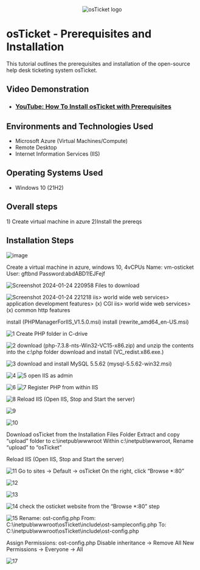 <p align="center">
<img src="https://i.imgur.com/Clzj7Xs.png" alt="osTicket logo"/>
</p>

<h1>osTicket - Prerequisites and Installation</h1>
This tutorial outlines the prerequisites and installation of the open-source help desk ticketing system osTicket.<br />


<h2>Video Demonstration</h2>

- ### [YouTube: How To Install osTicket with Prerequisites](https://www.youtube.com)

<h2>Environments and Technologies Used</h2>

- Microsoft Azure (Virtual Machines/Compute)
- Remote Desktop
- Internet Information Services (IIS)

<h2>Operating Systems Used </h2>

- Windows 10</b> (21H2)
<h2>Overall steps</h2>
 1) Create virtual machine in azure
 2)Install the prereqs
<h2>Installation Steps</h2>

![image](https://github.com/boluadunbarin/osticket-prereqs3/assets/157642328/82678fc5-de9f-47d0-93b7-28318a7be4a7)

Create a virtual machine in azure, windows 10, 4vCPUs
Name: vm-osticket
User: gftbnd
Password:abdABD1!EJFejf

![Screenshot 2024-01-24 220958](https://github.com/boluadunbarin/osticket-prereqs3/assets/157642328/c5967489-eb10-4f6f-8a6c-1e1c1910c32c)
Files to download

![Screenshot 2024-01-24 221218](https://github.com/boluadunbarin/osticket-prereqs3/assets/157642328/bef9bb83-98a6-4822-b841-32e98835ecf0)
iis> world wide web services> application development features> (x) CGI
iis> world wide web services> (x) common http features

install (PHPManagerForIIS_V1.5.0.msi)
install (rewrite_amd64_en-US.msi)

![1](https://github.com/boluadunbarin/osticket-prereqs3/assets/157642328/2f607629-ac8c-476c-b950-9f661d7d7012)
Create PHP folder in C-drive

![2](https://github.com/boluadunbarin/osticket-prereqs3/assets/157642328/7d526d2e-a4a0-4e27-887a-8fe20a1a4ccb)
download (php-7.3.8-nts-Win32-VC15-x86.zip) and unzip the contents into the c:\php folder
download and install (VC_redist.x86.exe.)

![3](https://github.com/boluadunbarin/osticket-prereqs3/assets/157642328/b1538b08-b75a-4016-a42e-1f09504d1b17)
download and install MySQL 5.5.62 (mysql-5.5.62-win32.msi)

![4](https://github.com/boluadunbarin/osticket-prereqs3/assets/157642328/110b0ec2-f06e-4e05-aaf1-81b4dea71dc8)
![5](https://github.com/boluadunbarin/osticket-prereqs3/assets/157642328/0b2d0caf-b5e2-4883-88a6-d7ec0da507e4)
open IIS as admin

![6](https://github.com/boluadunbarin/osticket-prereqs3/assets/157642328/6ad8a45d-80bd-4000-94a0-6e5baac4655c)
![7](https://github.com/boluadunbarin/osticket-prereqs3/assets/157642328/284a35d4-737b-487c-b4d3-80a30e2093fe)
Register PHP from within IIS

![8](https://github.com/boluadunbarin/osticket-prereqs3/assets/157642328/7b797ece-4d1a-451c-bb70-a1ad5f236c0c)
Reload IIS (Open IIS, Stop and Start the server)

![9](https://github.com/boluadunbarin/osticket-prereqs3/assets/157642328/5c5a3ce0-c60f-44b9-ba32-d8b759cc023d)


![10](https://github.com/boluadunbarin/osticket-prereqs3/assets/157642328/f1a2e0d6-ee30-46e9-9dda-7edf3f820fd3)

Download osTicket from the Installation Files Folder
Extract and copy “upload” folder to c:\inetpub\wwwroot
Within c:\inetpub\wwwroot, Rename “upload” to “osTicket”

Reload IIS (Open IIS, Stop and Start the server)

![11](https://github.com/boluadunbarin/osticket-prereqs3/assets/157642328/bb2ab875-8228-49f1-86d9-fc7ce0dc3c43)
Go to sites -> Default -> osTicket
On the right, click “Browse *:80”

![12](https://github.com/boluadunbarin/osticket-prereqs3/assets/157642328/6fffcf7c-2f18-44e8-aea6-b5ebe437289b)

![13](https://github.com/boluadunbarin/osticket-prereqs3/assets/157642328/3a0218a3-6e68-42e9-9925-a867677a5a5f)

![14](https://github.com/boluadunbarin/osticket-prereqs3/assets/157642328/a88df853-0d92-4a14-bfcc-d9f43747d62b)
check the osticket website from the “Browse *:80” step

![15](https://github.com/boluadunbarin/osticket-prereqs3/assets/157642328/86ad4eca-9145-4757-97c6-087d25ad0f82)
Rename: ost-config.php
From: C:\inetpub\wwwroot\osTicket\include\ost-sampleconfig.php
To: C:\inetpub\wwwroot\osTicket\include\ost-config.php

Assign Permissions: ost-config.php
Disable inheritance -> Remove All
New Permissions -> Everyone -> All

![17](https://github.com/boluadunbarin/osticket-prereqs3/assets/157642328/8233fc0f-f1d8-48c9-b5a4-deff3dc377c2)


